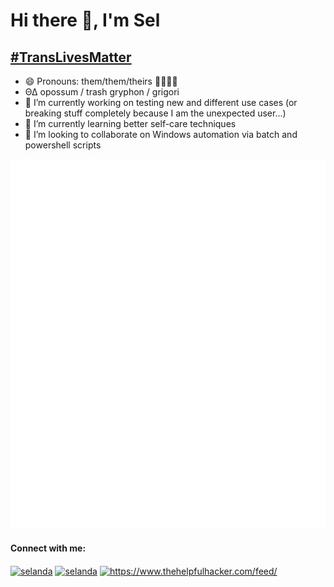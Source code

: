 <!--
**Selanda/selanda** is a ✨ _special_ ✨ repository because its `README.md` (this file) appears on your GitHub profile.

Here are some ideas to get you started:

- 🤔 I’m looking for help with ...
- 💬 Ask me about ...
- 📫 How to reach me: ...
- ⚡ Fun fact: ...
-->

# Hi there 👋, I'm Sel

## [#TransLivesMatter](https://translivesmatter.xyz/)

- 😄 Pronouns: them/them/theirs 🏳️‍🌈🏳️‍⚧️
- ΘΔ opossum / trash gryphon / grigori
- 🔭 I’m currently working on testing new and different use cases (or breaking stuff completely because I am the unexpected user...)
- 🌱 I’m currently learning better self-care techniques
- 👯 I’m looking to collaborate on Windows automation via batch and powershell scripts

![](https://github.com/selanda/github-stats/blob/master/generated/overview.svg)
![](https://github.com/selanda/github-stats/blob/master/generated/languages.svg)


<h4 align="left">Connect with me:</h3>
<p align="left">
<a href="https://twitter.com/selanda" target="blank"><img align="center" src="https://cdn.jsdelivr.net/npm/simple-icons@3.0.1/icons/twitter.svg" alt="selanda" height="30" width="40" /></a>
<a href="https://linkedin.com/in/selanda" target="blank"><img align="center" src="https://cdn.jsdelivr.net/npm/simple-icons@3.0.1/icons/linkedin.svg" alt="selanda" height="30" width="40" /></a>
<a href="https://www.thehelpfulhacker.com/feed/" target="blank"><img align="center" src="https://cdn.jsdelivr.net/npm/simple-icons@3.0.1/icons/rss.svg" alt="https://www.thehelpfulhacker.com/feed/" height="30" width="40" /></a>
</p>
